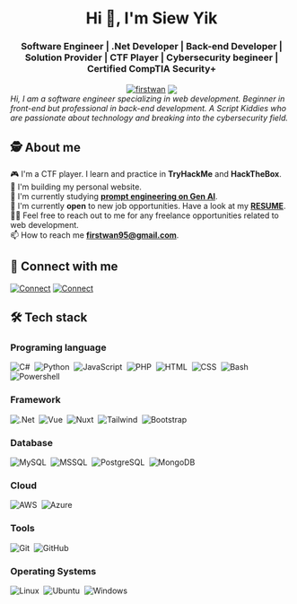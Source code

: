 <h1 align="center">Hi 👋, I'm Siew Yik</h1>
<h3 align="center">Software Engineer | .Net Developer | Back-end Developer | Solution Provider | CTF Player | Cybersecurity begineer | Certified CompTIA Security+</h3>
<div align="center">
  <a href="https://linkedin.com/in/firstwan" target="blank"><img align="center" src="https://img.shields.io/badge/First_Wan-LinkedIn-blue" alt="firstwan" /></a>
  <a href="mailto:firstwan95@gmail.com"><img align="center" src="https://img.shields.io/badge/First%20Wan-D14836?style=flat&logo=Gmail&logoColor=white" /></a>
</div>

<em align="center">
  Hi, I am a software engineer specializing in web development. Beginner in front-end but professional in back-end development. A Script Kiddies who are passionate about technology and breaking into the cybersecurity field.
</em>

## 🕵️ About me
🎮 I'm a CTF player. I learn and practice in **TryHackMe** and **HackTheBox**.<br/>
🚧 I'm building my personal website.<br/>
📖 I'm currently studying **[prompt engineering on Gen AI](https://github.com/firstwan/generative-ai-for-beginners)**.<br/>
🌟 I'm currently **open** to new job opportunities. Have a look at my **[RESUME](docs/SoftwareEngineer_WanSiewYik(19-Feb).pdf)**.<br/>
🤝🏻 Feel free to reach out to me for any freelance opportunities related to web development.<br/>
📫 How to reach me **firstwan95@gmail.com**.

## 🔗 Connect with me
[![Connect](https://skillicons.dev/icons?i=linkedin)](https://linkedin.com/in/firstwan)
[![Connect](https://skillicons.dev/icons?i=gmail)](mailto:firstwan95@gmail.com)

## 🛠 Tech stack
### Programing language
![C#](https://img.shields.io/badge/-C%23-05122A?style=flat&logo=csharp)&nbsp;
![Python](https://img.shields.io/badge/-Python-05122A?style=flat&logo=python)&nbsp;
![JavaScript](https://img.shields.io/badge/-JavaScript-05122A?style=flat&logo=javascript)&nbsp;
![PHP](https://img.shields.io/badge/-PHP-05122A?style=flat&logo=php)&nbsp;
![HTML](https://img.shields.io/badge/-HTML-05122A?style=flat&logo=html5)&nbsp;
![CSS](https://img.shields.io/badge/-CSS-05122A?style=flat&logo=css)&nbsp;
![Bash](https://img.shields.io/badge/-Bash-05122A?style=flat&logo=gnubash)&nbsp;
![Powershell](https://img.shields.io/badge/-Powershell-05122A?style=flat&logo=powershell)&nbsp;

### Framework
![.Net](https://img.shields.io/badge/-.Net-05122A?style=flat&logo=dotnet)&nbsp;
![Vue](https://img.shields.io/badge/-Vue.js-05122A?style=flat&logo=vuedotjs)&nbsp;
![Nuxt](https://img.shields.io/badge/-Nuxt-05122A?style=flat&logo=nuxt)&nbsp;
![Tailwind](https://img.shields.io/badge/-Tailwind_CSS-05122A?style=flat&logo=tailwindcss)&nbsp;
![Bootstrap](https://img.shields.io/badge/-Bootstrap-05122A?style=flat&logo=bootstrap)&nbsp; 

### Database
![MySQL](https://img.shields.io/badge/-MySQL-05122A?style=flat&logo=mysql)&nbsp;
![MSSQL](https://img.shields.io/badge/-MS_SQL-05122A?style=flat&logo=mssql)&nbsp;
![PostgreSQL](https://img.shields.io/badge/-PostgreSQL-05122A?style=flat&logo=postgresql)&nbsp;
![MongoDB](https://img.shields.io/badge/-MongoDB-05122A?style=flat&logo=mongodb)&nbsp;

### Cloud
![AWS](https://img.shields.io/badge/-AWS-05122A?style=flat&logo=amazonwebservices)&nbsp;
![Azure](https://img.shields.io/badge/-Azure-05122A?style=flat&logo=azure)&nbsp;

### Tools
![Git](https://img.shields.io/badge/-Git-05122A?style=flat&logo=git)&nbsp;
![GitHub](https://img.shields.io/badge/-GitHub-05122A?style=flat&logo=github)&nbsp;

### Operating Systems
![Linux](https://img.shields.io/badge/-Linux-05122A?style=flat&logo=linux)&nbsp;
![Ubuntu](https://img.shields.io/badge/-Ubuntu-05122A?style=flat&logo=ubuntu)&nbsp;
![Windows](https://img.shields.io/badge/-Windows-05122A?style=flat&logo=windows)&nbsp;
